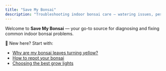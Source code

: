 ```yaml
---
title: "Save My Bonsai"
description: "Troubleshooting indoor bonsai care — watering issues, pests, soil, and more."
---
```


Welcome to **Save My Bonsai** — your go-to source for diagnosing and fixing common indoor bonsai problems.

🔧 New here? Start with:
- [Why are my bonsai leaves turning yellow?](/bonsai/problems/yellow-leaves)
- [How to repot your bonsai](/care-basics/repotting-guide)
- [Choosing the best grow lights](/bonsai/tools-reviews/grow-lights)